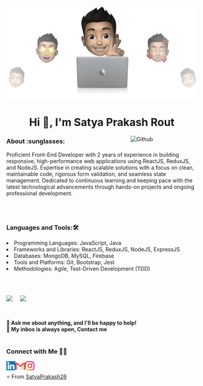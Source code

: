 <p align="center"><img src="images/cover-thompson.png" /></p>
<h1 align="center">Hi 👋, I'm Satya Prakash Rout</h1> 

<img width="35%" align="right" alt="Github" src="https://user-images.githubusercontent.com/48678280/88862734-4903af80-d201-11ea-968b-9c939d88a37c.gif" />

<h3 align="left">About :sunglasses:</h3>

<p>Proficient Front-End Developer with 2 years of experience in building responsive, high-performance web applications using ReactJS, ReduxJS, and NodeJS. Expertise in creating scalable solutions with a focus on clean, maintainable code, rigorous form validation, and seamless state management. Dedicated to continuous learning and keeping pace with the latest technological advancements through hands-on projects and ongoing professional development.</p>

<br>
<br>

    
<h3 align="left">Languages and Tools:🛠️</h3>
<p align="left"> 
<li>Programming Languages: JavaScript, Java</li>
<li>Frameworks and Libraries: ReactJS, ReduxJS, NodeJS, ExpressJS</li>
<li>Databases: MongoDB, MySQL, Firebase</li>
<li>Tools and Platforms: Git, Bootstrap, Jest</li>
<li>Methodologies: Agile, Test-Driven Development (TDD)</li>
</p>

<br>
<br>
<p align="left">
<img src="https://github-readme-stats.vercel.app/api?username=satyaprakash26&show_icons=true&theme=radical&title_color=8E2DE2&text_color=fff&icon_color=8E2DE2">
    &nbsp;
    &nbsp;
  
<img src="https://github-readme-stats.vercel.app/api/top-langs/?username=satyaprakash26&theme=radical&title_color=8E2DE2&text_color=fff">
</p>
<br/>

**💬 Ask me about anything, and I'll be happy to help!** <br>
**💬 My inbox is always open, Contact me**
<br>
<br>

<h3> Connect with Me 🤝🏻 </h3>

<p align="center">
  &nbsp; 
<a href="https://www.linkedin.com/in/satya-prakash-rout-526491175/">
<img align="left" alt="Satya Prakash | Linkedin" width="24px" src="images/Linkedin.svg" />
</a>
&nbsp; 
<a href="mailto:sprout2626@gmail.com">
<img align="left" alt="Satya Prakash | Gmail" width="26px" src="images/Gmail.svg" />
</a>
&nbsp; 
<a href="https://www.instagram.com/boy.who.code/">
<img align="left" alt="Satya Prakash | Instagram" width="24px" src="images/Instagram.svg" />
</a>

</p>


⭐ From [SatyaPrakash26](https://github.com/SatyaPrakash26)

